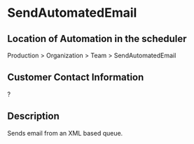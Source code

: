 SendAutomatedEmail
==================


Location of Automation in the scheduler
---------------------------------------
Production > Organization > Team > SendAutomatedEmail


Customer Contact Information
----------------------------
?


Description
-----------
Sends email from an XML based queue.
